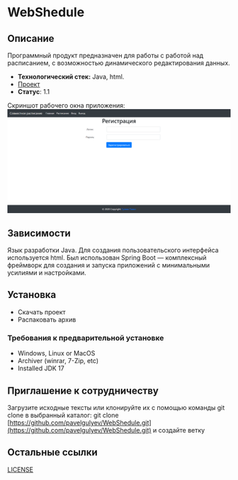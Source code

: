 # WebShedule
## Описание
Программный продукт предназначен для работы с работой над расписанием, с возможностью динамического редактирования данных.
- **Технологический стек:** Java, html.
- [Проект](https://github.com/pavelgulyev/WebShedule/releases/download/v1.0.0/Program.zip)
- **Статус**: 1.1


Скриншот рабочего окна приложения: 
![Image alt](https://github.com/pavelgulyev/WebShedule/blob/main/Регистрация.png)

## Зависимости
Язык разработки Java. 
Для создания пользовательского интерфейса используется html.
Был использован Spring Boot — комплексный фреймворк для создания и запуска приложений с минимальными усилиями и настройками.

## Установка
- Скачать проект
- Распаковать архив
### Требования к предварительной установке
- Windows, Linux or MacOS
- Archiver (winrar, 7-Zip, etc)
- Installed JDK 17

## Приглашение к сотрудничеству
Загрузите исходные тексты или клонируйте их с помощью команды git clone в выбранный каталог: git clone [https://github.com/pavelgulyev/WebShedule.git](https://github.com/pavelgulyev/WebShedule.git) и создайте ветку

## Остальные ссылки
[LICENSE](1)

